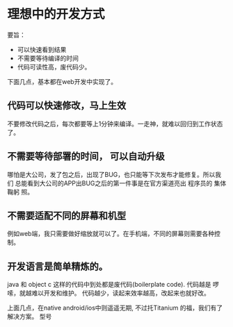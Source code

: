 # 理想中的开发方式

要旨：

- 可以快速看到结果
- 不需要等待编译的时间
- 代码可读性高，废代码少。

下面几点，基本都在web开发中实现了。
## 代码可以快速修改，马上生效

不要修改代码之后，每次都要等上1分钟来编译。一走神，就难以回归到工作状态了。

## 不需要等待部署的时间， 可以自动升级

哪怕是大公司，发了包之后，出现了BUG，也只能等下次发布才能修复。所以我们
总能看到大公司的APP出BUG之后的第一件事是在官方渠道亮出 程序员的 集体鞠躬
照。

## 不需要适配不同的屏幕和机型

例如web端，我只需要做好缩放就可以了。在手机端，不同的屏幕则需要各种控制。

## 开发语言是简单精炼的。

java 和 object c 这样的代码中到处都是废代码(boilerplate code). 代码越是
啰嗦，就越难以开发和维护。 代码越少，读起来效率越高，改起来也就好改。


上面几点，在native android/ios中则遥遥无期, 不过托Titanium 的福，我们有了
解决方案。
型号

